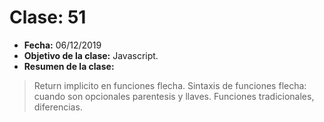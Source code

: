 # Clase: 51
* **Fecha:** 06/12/2019
* **Objetivo de la clase:** Javascript.   
* **Resumen de la clase:**
> Return implicito en funciones flecha. Sintaxis de funciones flecha: cuando son opcionales parentesis y llaves. Funciones tradicionales, diferencias. 